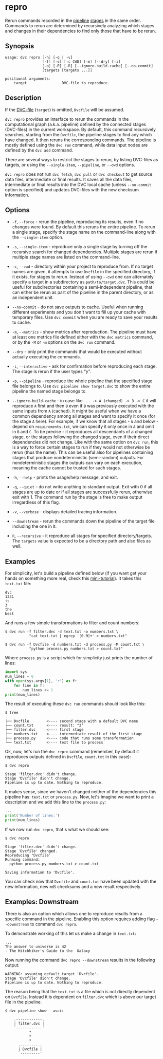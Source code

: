 # repro

Rerun commands recorded in the [pipeline](/doc/get-started/pipeline)
[stages](/doc/commands-reference/run) in the same order. Commands to rerun are
determined by recursively analyzing which stages and changes in their
dependencies to find only those that have to be rerun.

## Synopsis

```usage
usage: dvc repro [-h] [-q | -v]
                 [-f] [-s] [-c CWD] [-m] [--dry] [-i]
                 [-p] [-P] [-R] [--ignore-build-cache] [--no-commit]
                 [targets [targets ...]]

positional arguments:
    target                DVC-file to reproduce.
```

## Description

If the [DVC-file](/doc/user-guide/dvc-file-format) (`target`) is omitted,
`Dvcfile` will be assumed.

`dvc repro` provides an interface to rerun the commands in the computational
graph (a.k.a. pipeline) defined by the connected stages (DVC-files) in the
current workspace. By default, this command recursively searches, starting from
the `Dvcfile`, the pipeline stages to find any which have changed. It then
reruns the corresponding commands. The pipeline is mostly defined using the
`dvc run` command, while data input nodes are defined by the `dvc add` command.

There are several ways to restrict the stages to rerun, by listing DVC-files as
targets, or using the `--single-item`, `--pipeline`, or `--cwd` options.

`dvc repro` does not run `dvc fetch`, `dvc pull` or `dvc checkout` to get source
data files, intermediate or final results. It saves all the data files,
intermediate or final results into the DVC local cache (unless `--no-commit`
option is specified) and updates DVC-files with the new checksum information.

## Options

- `-f`, `--force` - rerun the pipeline, reproducing its results, even if no
  changes were found. By default this reruns the entire pipeline. To rerun a
  single stage, specify the stage name on the command-line along with the
  `--single-item` option.

- `-s`, `--single-item` - reproduce only a single stage by turning off the
  recursive search for changed dependencies. Multiple stages are rerun if
  multiple stage names are listed on the command-line.

- `-c`, `--cwd` - directory within your project to reproduce from. If no target
  names are given, it attempts to use `Dvcfile` in the specified directory, if
  it exists, for stages to rerun. Instead of using `--cwd` one can alternately
  specify a target in a subdirectory as `path/to/target.dvc`. This could be
  useful for subdirectories containing a semi-independent pipeline, that can
  either be rerun as part of the pipeline in the parent directory, or as an
  independent unit.

- `--no-commit` - do not save outputs to cache. Useful when running different
  experiments and you don't want to fill up your cache with temporary files. Use
  `dvc commit` when you are ready to save your results to cache.

- `-m`, `--metrics` - show metrics after reproduction. The pipeline must have at
  least one metrics file defined either with the `dvc metrics` command, or by
  the `-M` or `-m` options on the `dvc run` command.

- `--dry` - only print the commands that would be executed without actually
  executing the commands.

- `-i`, `--interactive` - ask for confirmation before reproducing each stage.
  The stage is rerun if the user types "y".

- `-p`, `--pipeline` - reproduce the whole pipeline that the specified stage
  file belongs to. Use `dvc pipeline show target.dvc` to show the entire
  pipeline the named stage belongs to.

- `--ignore-build-cache` - in case like `... -> A (changed) -> B -> C` it will
  reproduce `A` first and then `B` even if `B` was previously executed with the
  same inputs from `A` (cached). It might be useful when we have a common
  dependency among all stages and want to specify it once (for the stage `A`
  here). For example, if we know that all stages - `A` and below - depend on
  `requirements.txt`, we can specify it only once in `A` and omit in `B` and
  `C`. To be precise - it reproduces all descendants of a changed stage, or the
  stages following the changed stage, even if their direct dependencies did not
  change. Like with the same option on `dvc run`, this is a way to force certain
  stages to run if they would not otherwise be rerun (thus the name). This can
  be useful also for pipelines containing stages that produce nondeterministic
  (semi-random) outputs. For nondeterministic stages the outputs can vary on
  each execution, meaning the cache cannot be trusted for such stages.

- `-h`, `--help` - prints the usage/help message, and exit.

- `-q`, `--quiet` - do not write anything to standard output. Exit with 0 if all
  stages are up to date or if all stages are successfully rerun, otherwise exit
  with 1. The command run by the stage is free to make output irregardless of
  this flag.

- `-v`, `--verbose` - displays detailed tracing information.

- `--downstream` - rerun the commands down the pipeline of the target file
  including the one in it.

- `R`, `--recursive` - it reproduce all stages for specified directory/targets.
  The `targets` value is expected to be a directory path and also files as well. 

## Examples

For simplicity, let's build a pipeline defined below (if you want get your hands
on something more real, check this
[mini-tutorial](/doc/get-started/example-pipeline)). It takes this `text.txt`
file:

```
dvc
1231
is
3
the
best
```

And runs a few simple transformations to filter and count numbers:

```dvc
$ dvc run -f filter.dvc -d text.txt -o numbers.txt \
           "cat text.txt | egrep '[0-9]+' > numbers.txt"

$ dvc run -f Dvcfile -d numbers.txt -d process.py -M count.txt \
           "python process.py numbers.txt > count.txt"
```

Where `process.py` is a script which for simplicity just prints the number of
lines:

```python
import sys
num_lines = 0
with open(sys.argv[1], 'r') as f:
    for line in f:
        num_lines += 1
print(num_lines)
```

The result of executing these `dvc run` commands should look like this:

```dvc
$ tree
.
├── Dvcfile        <---- second stage with a default DVC name
├── count.txt      <---- result: "2"
├── filter.dvc     <---- first stage
├── numbers.txt    <---- intermediate result of the first stage
├── process.py     <---- code that runs some transformation
└── text.txt       <---- text file to process
```

Ok, now, let's run the `dvc repro` command (remember, by default it reproduces
outputs defined in `Dvcfile`, `count.txt` in this case):

```dvc
$ dvc repro

Stage 'filter.dvc' didn't change.
Stage 'Dvcfile' didn't change.
Pipeline is up to date. Nothing to reproduce.
```

It makes sense, since we haven't changed neither of the dependencies this
pipeline has: `text.txt` or `process.py`. Now, let's imagine we want to print a
description and we add this line to the `process.py`:

```python
...
print('Number of lines:')
print(num_lines)
```

If we now run `dvc repro`, that's what we should see:

```dvc
$ dvc repro

Stage 'filter.dvc' didn't change.
Stage 'Dvcfile' changed.
Reproducing 'Dvcfile'
Running command:
  python process.py numbers.txt > count.txt

Saving information to 'Dvcfile'.
```

You can check now that `Dvcfile` and `count.txt` have been updated with the new
information, new `md5` checksums and a new result respectively.

## Examples: Downstream

There is also an option which allows one to reproduce results from a specific
command in the pipeline. Enabling this option requires adding flag
`--downstream` to command `dvc repro`.

To demonstrate working of this let us make a change in `text.txt`:

```
...
The answer to universe is 42
- The Hitchhiker's Guide to the  Galaxy
```

Now running the command `dvc repro --downstream` results in the following
output:

```dvc
WARNING: assuming default target 'Dvcfile'.
Stage 'Dvcfile' didn't change.
Pipeline is up to date. Nothing to reproduce.
```

The reason being that the `text.txt` is a file which is not directly dependent
on `Dvcfile`. Instead it is dependent on `filter.dvc` which is above our target
file in the pipeline.

```dvc
$ dvc pipeline show --ascii

    .------------.
    | filter.dvc |
    `------------'
           *
           *
           *
      .---------.
      | Dvcfile |
      `---------'
```
